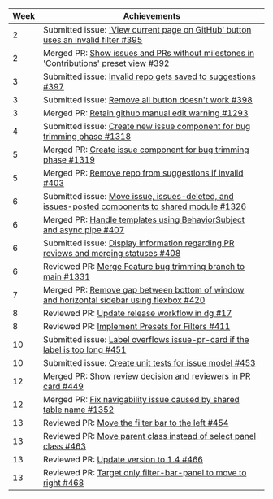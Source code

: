 | Week | Achievements                                                                                                                                           |
|------|--------------------------------------------------------------------------------------------------------------------------------------------------------|
| 2    | Submitted issue: ['View current page on GitHub' button uses an invalid filter #395](https://github.com/CATcher-org/WATcher/issues/395)                 |
| 2    | Merged PR: [Show issues and PRs without milestones in 'Contributions' preset view #392](https://github.com/CATcher-org/WATcher/pull/392)               |
| 3    | Submitted issue: [Invalid repo gets saved to suggestions #397](https://github.com/CATcher-org/WATcher/issues/397)                                      |
| 3    | Submitted issue: [Remove all button doesn't work #398](https://github.com/CATcher-org/WATcher/issues/398)                                              |
| 3    | Merged PR: [Retain github manual edit warning #1293](https://github.com/CATcher-org/CATcher/pull/1293)                                                 |
| 4    | Submitted issue: [Create new issue component for bug trimming phase #1318](https://github.com/CATcher-org/CATcher/issues/1318)                         |
| 5    | Merged PR: [Create issue component for bug trimming phase #1319](https://github.com/CATcher-org/CATcher/pull/1319)                                     |
| 5    | Merged PR: [Remove repo from suggestions if invalid #403](https://github.com/CATcher-org/WATcher/pull/403)                                             |
| 6    | Submitted issue: [Move issue, issues-deleted, and issues-posted components to shared module #1326](https://github.com/CATcher-org/CATcher/issues/1326) |
| 6    | Merged PR: [Handle templates using BehaviorSubject and async pipe #407](https://github.com/CATcher-org/WATcher/pull/407)                               |
| 6    | Submitted issue: [Display information regarding PR reviews and merging statuses #408](https://github.com/CATcher-org/WATcher/issues/408)               |
| 6    | Reviewed PR: [Merge Feature bug trimming branch to main #1331](https://github.com/CATcher-org/CATcher/pull/1331#pullrequestreview-2634688713)                                       |
| 7    | Merged PR: [Remove gap between bottom of window and horizontal sidebar using flexbox #420](https://github.com/CATcher-org/WATcher/pull/420)            |
| 8    | Reviewed PR: [Update release workflow in dg #17](https://github.com/CATcher-org/WATcher-docs/pull/17#pullrequestreview-2687475921)                                                  |
| 8    | Reviewed PR: [Implement Presets for Filters #411](https://github.com/CATcher-org/WATcher/pull/411#pullrequestreview-2687536703)                                                     |
| 10   | Submitted issue: [Label overflows issue-pr-card if the label is too long #451](https://github.com/CATcher-org/WATcher/issues/451)                      |
| 10   | Submitted issue: [Create unit tests for issue model #453](https://github.com/CATcher-org/WATcher/issues/453)                                           |
| 12   | Merged PR: [Show review decision and reviewers in PR card #449](https://github.com/CATcher-org/WATcher/pull/449)                                       |
| 12   | Merged PR: [Fix navigability issue caused by shared table name #1352](https://github.com/CATcher-org/CATcher/pull/1352)                                |
| 13   | Reviewed PR: [Move the filter bar to the left #454](https://github.com/CATcher-org/WATcher/pull/454#pullrequestreview-2763082185)                                                   |
| 13   | Reviewed PR: [Move parent class instead of select panel class #463](https://github.com/CATcher-org/WATcher/pull/463#pullrequestreview-2763145346)                                   |
| 13   | Reviewed PR: [Update version to 1.4 #466](https://github.com/CATcher-org/WATcher/pull/466#pullrequestreview-2763195109)                                                             |
| 13   | Reviewed PR: [Target only filter-bar-panel to move to right #468](https://github.com/CATcher-org/WATcher/pull/468#pullrequestreview-2764717147)                                     |